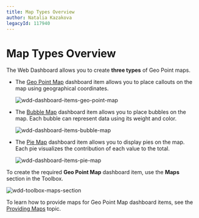 ```yaml
---
title: Map Types Overview
author: Natalia Kazakova
legacyId: 117940
---
```

# Map Types Overview
The Web Dashboard allows you to create **three types** of Geo Point maps.
* The [Geo Point Map](geo-point-map.md) dashboard item allows you to place callouts on the map using geographical coordinates.
	
	![wdd-dashboard-items-geo-point-map](../../../../images/img125121.png)
* The [Bubble Map](bubble-map.md) dashboard item allows you to place bubbles on the map. Each bubble can represent data using its weight and color.
	
	![wdd-dashboard-items-bubble-map](../../../../images/img125115.png)
* The [Pie Map](pie-map.md) dashboard item allows you to display pies on the map. Each pie visualizes the contribution of each value to the total.
	
	![wdd-dashboard-items-pie-map](../../../../images/img125124.png)

To create the required **Geo Point Map** dashboard item, use the **Maps** section in the Toolbox.

![wdd-toolbox-maps-section](../../../../images/img125422.png)

To learn how to provide maps for Geo Point Map dashboard items, see the [Providing Maps](providing-maps.md) topic.